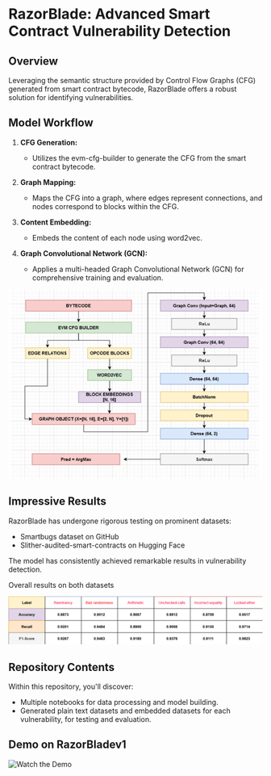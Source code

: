 # RazorBlade: Advanced Smart Contract Vulnerability Detection

## Overview

Leveraging the semantic structure provided by Control Flow Graphs (CFG) generated from smart contract bytecode, RazorBlade offers a robust solution for identifying vulnerabilities.

## Model Workflow

1. **CFG Generation:**
   - Utilizes the evm-cfg-builder to generate the CFG from the smart contract bytecode.

2. **Graph Mapping:**
   - Maps the CFG into a graph, where edges represent connections, and nodes correspond to blocks within the CFG.

3. **Content Embedding:**
   - Embeds the content of each node using word2vec.

4. **Graph Convolutional Network (GCN):**
   - Applies a multi-headed Graph Convolutional Network (GCN) for comprehensive training and evaluation.
  
![workflow image](https://github.com/F1xedbot/RazorBlade/blob/main/RazorBlade_workflow.png?raw=true)

## Impressive Results

RazorBlade has undergone rigorous testing on prominent datasets:
- Smartbugs dataset on GitHub
- Slither-audited-smart-contracts on Hugging Face

The model has consistently achieved remarkable results in vulnerability detection.

Overall results on both datasets

![overall results](https://github.com/F1xedbot/RazorBlade/blob/5402db0b35af1e729f8f99afb45f647b4bacd45a/huggingface-razorblade.png?raw=true)

## Repository Contents

Within this repository, you'll discover:
- Multiple notebooks for data processing and model building.
- Generated plain text datasets and embedded datasets for each vulnerability, for testing and evaluation.

## Demo on RazorBladev1

![Watch the Demo](https://drive.google.com/uc?export=view&id=129RvMGbPNjYWHoo8Go2HZa4UsMkfrVBx)
